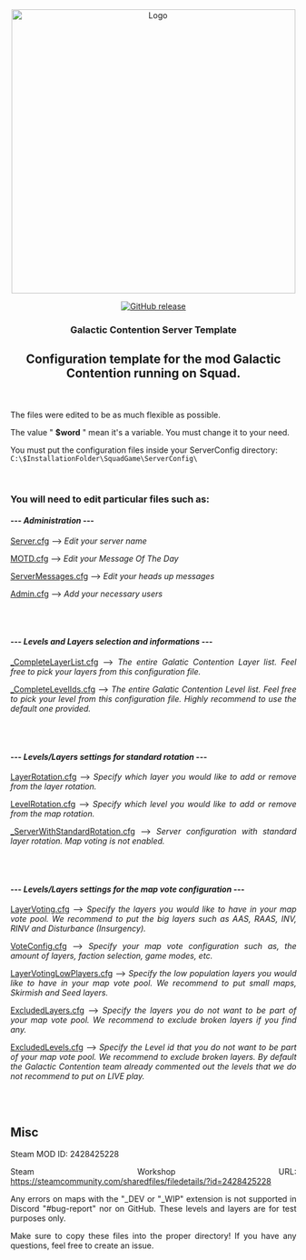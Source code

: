 <div align="center">

<img src="Logo/GC_Logo.png" alt="Logo" width="500"/>

[![GitHub release](https://img.shields.io/github/release/Buff-oG/GC-Server-Conf-Template.svg?style=flat-square)](https://github.com/Buff-oG/GC-Server-Conf-Template/releases)

### Galactic Contention Server Template

Configuration template for the mod Galactic Contention running on Squad.
---
</div align="center">
<br><br>

<div align="justify">
The files were edited to be as much flexible as possible.

The value " **$word** " mean it's a variable. You must change it to your need.

You must put the configuration files inside your ServerConfig directory:
<br>
```C:\$InstallationFolder\SquadGame\ServerConfig\```

<br>

### You will need to edit particular files such as:


#### --- *Administration* ---

[Server.cfg](https://github.com/Buff-original/GC-Server-Conf-Template/blob/main/ServerConfig/Server.cfg) --> *Edit your server name*

[MOTD.cfg](https://github.com/Buff-original/GC-Server-Conf-Template/blob/main/ServerConfig/MOTD.cfg) --> *Edit your Message Of The Day*

[ServerMessages.cfg](https://github.com/Buff-original/GC-Server-Conf-Template/blob/main/ServerConfig/ServerMessages.cfg) --> *Edit your heads up messages*

[Admin.cfg](https://github.com/Buff-original/GC-Server-Conf-Template/blob/main/ServerConfig/Admins.cfg) --> *Add your necessary users*

<br>
<br>

#### --- *Levels and Layers selection and informations* ---

[_CompleteLayerList.cfg](https://github.com/Buff-oG/Galactic-Contention-Server-Template/blob/main/ServerConfig/_CompleteLayerList.cfg) --> *The entire Galatic Contention Layer list. Feel free to pick your layers from this configuration file.*

[_CompleteLevelIds.cfg](https://github.com/Buff-oG/Galactic-Contention-Server-Template/blob/main/ServerConfig/_CompleteLevelIds.cfg) --> *The entire Galatic Contention Level list. Feel free to pick your level from this configuration file. Highly recommend to use the default one provided.*

<br>
<br>

#### --- *Levels/Layers settings for standard rotation* ---

[LayerRotation.cfg](https://github.com/Buff-original/GC-Server-Conf-Template/blob/main/ServerConfig/LayerRotation.cfg) --> *Specify which layer you would like to add or remove from the layer rotation.*

[LevelRotation.cfg](https://github.com/Buff-original/GC-Server-Conf-Template/blob/main/ServerConfig/LevelRotation.cfg) --> *Specify which level you would like to add or remove from the map rotation.*

[_ServerWithStandardRotation.cfg](https://github.com/Buff-oG/Galactic-Contention-Server-Template/blob/main/ServerConfig/_ServerWithStandardRotation.cfg) --> *Server configuration with standard layer rotation. Map voting is not enabled.*

<br>
<br>

#### --- *Levels/Layers settings for the map vote configuration* ---

[LayerVoting.cfg](https://github.com/Buff-oG/Galactic-Contention-Server-Template/blob/main/ServerConfig/LayerVoting.cfg) --> *Specify the layers you would like to have in your map vote pool. We recommend to put the big layers such as AAS, RAAS, INV, RINV and Disturbance (Insurgency).*

[VoteConfig.cfg](https://github.com/Buff-oG/Galactic-Contention-Server-Template/blob/main/ServerConfig/VoteConfig.cfg)  --> *Specify your map vote configuration such as, the amount of layers, faction selection, game modes, etc.*

[LayerVotingLowPlayers.cfg](https://github.com/Buff-oG/Galactic-Contention-Server-Template/blob/main/ServerConfig/LayerVotingLowPlayers.cfg) --> *Specify the low population layers you would like to have in your map vote pool. We recommend to put small maps, Skirmish and Seed layers.*

[ExcludedLayers.cfg](https://github.com/Buff-oG/Galactic-Contention-Server-Template/blob/main/ServerConfig/ExcludedLayers.cfg) --> *Specify the layers you do not want to be part of your map vote pool. We recommend to exclude broken layers if you find any.*

[ExcludedLevels.cfg](https://github.com/Buff-oG/Galactic-Contention-Server-Template/blob/main/ServerConfig/ExcludedLevels.cfg) --> *Specify the Level id that you do not want to be part of your map vote pool. We recommend to exclude broken layers. By default the Galactic Contention team already commented out the levels that we do not recommend to put on LIVE play.*

<br>
<br>

## Misc

Steam MOD ID: 2428425228

Steam Workshop URL: https://steamcommunity.com/sharedfiles/filedetails/?id=2428425228
 
Any errors on maps with the "_DEV or "_WIP" extension is not supported in Discord "#bug-report" nor on GitHub. These levels and layers are for test purposes only.

Make sure to copy these files into the proper directory! If you have any questions, feel free to create an issue.
